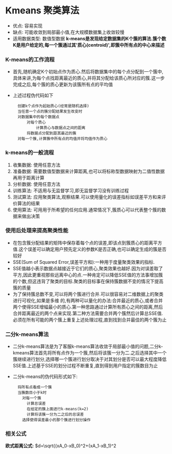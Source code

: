 # Kmeans 聚类算法
- 优点: 容易实现
- 缺点: 可能收敛到局部最小值,在大规模数据集上收敛较慢
- 适用数据类型: 数值型数据
  **k-means是发现给定数据集的K个簇的算法.簇个数K是用户给定的,每一个簇通过其'质心(centroid)',即簇中所有点的中心来描述**
### K-means的工作流程
- 首先,随机确定K个初始点作为质心.然后将数据集中的每个点分配到一个簇中,具体来讲,为每个点找距离最近的质心,并将其分配给该质心所对应的簇.这一步完成之后,每个簇的质心更新为该簇所有点的平均值

- 上述过程伪代码如下

        创建k个点作为起始质心(经常是随机选择)
        当任意一个点的簇分配结果发生改变时
        对数据集中的每个数据点
            对每个质心
                计算质心与数据点之间的距离
            将数据点分配到距其最近的簇
        对每一个簇,计算簇中所有点的均值并将均值作为质心
### k-means的一般流程
1. 收集数据: 使用任意方法
2. 准备数据: 需要数值型数据来计算距离,也可以将标称型数据映射为二值性数据再用于距离计算
3. 分析数据: 使用任意方法
4. 训练算法: 不适用与无监督学习,即无监督学习没有训练过程
5. 测试算法: 应用聚类算法,观察结果.可以使用量化的误差指标如误差平方和来评价算法的结果
6. 使用算法: 可用用于所希望的任何应用.通常情况下,簇质心可以代表整个簇的数据来做出决策
### 使用后处理来提高聚类性能
- 在包含簇分配结果的矩阵中保存着每个点的误差,即该点到簇质心的距离平方值.这个误差可以确定用户预先定义的参数K是否正确,也可以确定生成的簇是否较好
- SSE(Sum of Squared Error,误差平方和):一种用于度量聚类效果的指标.
- SSE值越小表示数据点越接近于它们的质心,聚类效果也越好.因为对误差取了平方,因此更重视那些远离中心的点.一种肯定可以降低SSE值的方法事增加簇的个数,但这违背了聚类的目标.聚类的目标事在保持簇数据不变的情况下提高簇的质量
- 为了保持簇总数不变,可以将两个簇进行合并.可以很容易对二维数据上的聚类进行可视化,如果是多维 的,有两种可以量化的办法:合并最近的质心,或者合并两个使得SSE增幅最小的质心.第一种思路通过计算所有质心之间的距离,然后合并距离最近的两个点来实现.第二种方法需要合并两个簇然后计算总SSE值.必须在所有可能的两个簇上重复上述处理过程,直到找到合并最佳的两个簇为止
### 二分k-means算法
- 二分k-means算法是为了客服k-means算法收敛于局部最小值的问题,二分k-kmeans算法首先将所有点作为一个簇,然后将该簇一分为二.之后选择其中一个簇继续进行划分,选择哪一个簇进行划分取决于对其划分是否可以最大程度降低SSE值.上述基于SSE的划分过程不断重复,直到得到用户指定的簇数目为止

- 二分k-means的伪代码形式如下:

        将所有点看成一个簇
        当簇数目小于k时
          对每一个簇
            计算总误差
            在给定的簇上面进行k-means(k=2)
            计算将该簇一分为二之后的总误差
          选择使得误差最小的那个簇进行划分操作    

### 相关公式
**欧式距离公式:** $d=\sqrt{(xA_0-xB_0)^2+(xA_1-xB_1)^2